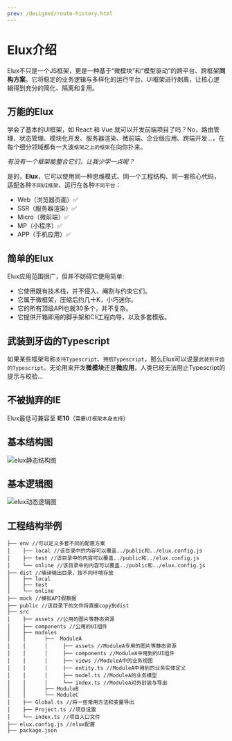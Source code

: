 ```yaml
---
prev: /designed/route-history.html
---
```


# Elux介绍

Elux不只是一个JS框架，更是一种基于“微模块”和“模型驱动”的跨平台、跨框架**同构方案**。它将稳定的业务逻辑与多样化的运行平台、UI框架进行剥离，让核心逻辑得到充分的简化、隔离和复用。

## 万能的Elux

学会了基本的UI框架，如 React 和 Vue 就可以开发前端项目了吗？No，路由管理、状态管理、模块化开发、服务器渲染、微前端、企业级应用、跨端开发...，在每个细分领域都有一大波`框架之上的框架`在向你扑来。

_有没有一个框架能整合它们，让我少学一点呢？_

是的，**Elux**，它可以使用同一种思维模式、同一个工程结构、同一套核心代码，适配各种`不同UI框架`、运行在各种`不同平台`：

- Web（浏览器页面）:white_check_mark:
- SSR（服务器渲染）:white_check_mark:
- Micro（微前端）:white_check_mark:
- MP（小程序）:white_check_mark:
- APP（手机应用）:white_check_mark:

## 简单的Elux

Elux应用范围很广，但并不妨碍它使用简单:

- 它使用既有技术栈，并不侵入、阉割与约束它们。  
- 它属于微框架，压缩后约几十K，小巧迷你。
- 它的所有顶级API也就30多个，并不复杂。
- 它提供开箱即用的脚手架和Cli工程向导，以及多套模版。

## 武装到牙齿的Typescript

如果某些框架号称`支持Typescript`、`拥抱Typescript`，那么Elux可以说是`武装到牙齿的Typescript`。无论用来开发**微模块**还是**微应用**，人类已经无法阻止Typescript的提示与校验...

## 不被抛弃的IE

Elux最低可兼容至 **IE10**（`需要UI框架本身支持`）

## 基本结构图

![elux静态结构图](/images/static-structure.svg)

## 基本逻辑图

![elux动态逻辑图](/images/dynamic-structure.svg)

## 工程结构举例

```text
├── env //可以定义多套不同的配置方案
│    ├── local //该目录中的内容可以覆盖../public和../elux.config.js
│    ├── test //该目录中的内容可以覆盖../public和../elux.config.js
│    └── online //该目录中的内容可以覆盖../public和../elux.config.js
├── dist //编译输出目录，按不同环境存放
│    ├── local 
│    ├── test 
│    └── online
├── mock //模拟API假数据
├── public //该目录下的文件将直接copy到dist
├── src
│    ├── assets //公用的图片等静态资源
│    ├── components //公用的UI组件
│    ├── modules
│    │      ├──  ModuleA
│    │      │     ├── assets //ModuleA专用的图片等静态资源
│    │      │     ├── components //ModuleA中用到的UI组件
│    │      │     ├── views //ModuleA中的业务视图
│    │      │     ├── entity.ts //ModuleA中用到的业务实体定义
│    │      │     ├── model.ts //ModuleA的业务模型
│    │      │     └── index.ts //ModuleA对外封装与导出
│    │      ├── ModuleB
│    │      └── ModuleC
│    ├── Global.ts //将一些常用方法和变量导出
│    ├── Project.ts //项目设置
│    └── index.ts //项目入口文件
├── elux.config.js //elux配置
├── package.json
```
